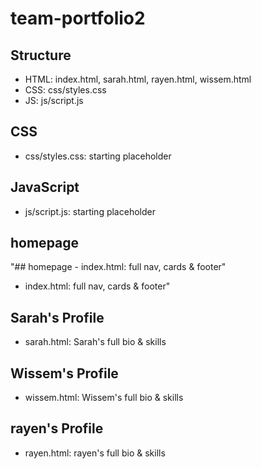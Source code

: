 # team-portfolio2
## Structure
- HTML: index.html, sarah.html, rayen.html, wissem.html  
- CSS:  css/styles.css  
- JS:   js/script.js  

## CSS
- css/styles.css: starting placeholder

## JavaScript
- js/script.js: starting placeholder

 
## homepage
"## homepage - index.html: full nav, cards & footer" 
- index.html: full nav, cards & footer" 
## Sarah's Profile 
- sarah.html: Sarah's full bio & skills 

## Wissem's Profile 
- wissem.html: Wissem's full bio & skills 

## rayen's Profile 
- rayen.html: rayen's full bio & skills 
